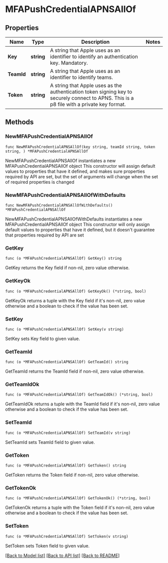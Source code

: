 # MFAPushCredentialAPNSAllOf

## Properties

Name | Type | Description | Notes
------------ | ------------- | ------------- | -------------
**Key** | **string** | A string that Apple uses as an identifier to identify an authentication key.  Mandatory. | 
**TeamId** | **string** | A string that Apple uses as an identifier to identify teams. | 
**Token** | **string** | A string that Apple uses as the authentication token signing key to securely connect to APNS. This is a p8 file with a private key format. | 

## Methods

### NewMFAPushCredentialAPNSAllOf

`func NewMFAPushCredentialAPNSAllOf(key string, teamId string, token string, ) *MFAPushCredentialAPNSAllOf`

NewMFAPushCredentialAPNSAllOf instantiates a new MFAPushCredentialAPNSAllOf object
This constructor will assign default values to properties that have it defined,
and makes sure properties required by API are set, but the set of arguments
will change when the set of required properties is changed

### NewMFAPushCredentialAPNSAllOfWithDefaults

`func NewMFAPushCredentialAPNSAllOfWithDefaults() *MFAPushCredentialAPNSAllOf`

NewMFAPushCredentialAPNSAllOfWithDefaults instantiates a new MFAPushCredentialAPNSAllOf object
This constructor will only assign default values to properties that have it defined,
but it doesn't guarantee that properties required by API are set

### GetKey

`func (o *MFAPushCredentialAPNSAllOf) GetKey() string`

GetKey returns the Key field if non-nil, zero value otherwise.

### GetKeyOk

`func (o *MFAPushCredentialAPNSAllOf) GetKeyOk() (*string, bool)`

GetKeyOk returns a tuple with the Key field if it's non-nil, zero value otherwise
and a boolean to check if the value has been set.

### SetKey

`func (o *MFAPushCredentialAPNSAllOf) SetKey(v string)`

SetKey sets Key field to given value.


### GetTeamId

`func (o *MFAPushCredentialAPNSAllOf) GetTeamId() string`

GetTeamId returns the TeamId field if non-nil, zero value otherwise.

### GetTeamIdOk

`func (o *MFAPushCredentialAPNSAllOf) GetTeamIdOk() (*string, bool)`

GetTeamIdOk returns a tuple with the TeamId field if it's non-nil, zero value otherwise
and a boolean to check if the value has been set.

### SetTeamId

`func (o *MFAPushCredentialAPNSAllOf) SetTeamId(v string)`

SetTeamId sets TeamId field to given value.


### GetToken

`func (o *MFAPushCredentialAPNSAllOf) GetToken() string`

GetToken returns the Token field if non-nil, zero value otherwise.

### GetTokenOk

`func (o *MFAPushCredentialAPNSAllOf) GetTokenOk() (*string, bool)`

GetTokenOk returns a tuple with the Token field if it's non-nil, zero value otherwise
and a boolean to check if the value has been set.

### SetToken

`func (o *MFAPushCredentialAPNSAllOf) SetToken(v string)`

SetToken sets Token field to given value.



[[Back to Model list]](../README.md#documentation-for-models) [[Back to API list]](../README.md#documentation-for-api-endpoints) [[Back to README]](../README.md)



